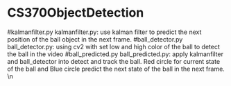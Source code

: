 # CS370ObjectDetection
#kalmanfilter.py
kalmanfilter.py: use kalman filter to predict the next position of the ball object in the next frame.
#ball_detector.py
ball_detector.py: using cv2 with set low and high color of the ball to detect the ball in the video 
#ball_predicted.py
ball_predicted.py: apply kalmanfilter and ball_detector into detect and track the ball. Red circle for current state of the ball and Blue circle predict the next state of the ball in the next frame. \n
